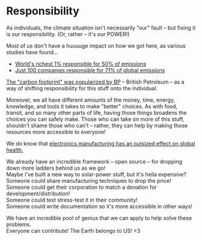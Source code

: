 # Responsibility

As individuals, the climate situation isn't necessarily "our" fault – but fixing it is our responsibility. (Or, rather – it's our POWER!)

Most of us don't have a huuuuge impact on how we got here, as various studies have found...
- [World's richest 1% responsible for 50% of emissions](https://www.theguardian.com/environment/2020/sep/21/worlds-richest-1-cause-double-co2-emissions-of-poorest-50-says-oxfam)
- [Just 100 companies responsible for 71% of global emissions](https://www.theguardian.com/sustainable-business/2017/jul/10/100-fossil-fuel-companies-investors-responsible-71-global-emissions-cdp-study-climate-change)

[The "carbon footprint" was popularized by BP](https://en.wikipedia.org/wiki/Carbon_footprint#Origin_of_the_concept) – British Petroleum – as a way of shifting responsibility for this stuff onto the individual.

Moreover, we all have different amounts of the money, time, energy, knowledge, and tools it takes to make "better" choices. As with food, transit, and so many other parts of life, having those things broadens the choices you can safely make. Those who can take on more of this stuff, shouldn't shame those who can't – rather, they can help by making those resources more accessible to everyone!

We do know that [electronics manufacturing has an outsized effect on global health.](https://www.ifixit.com/Right-to-Repair/Manufacturing)

We already have an incredible framework – open source – for dropping down more ladders behind us as we go!  
Maybe I've built a new way to solar-power stuff, but it's hella expensive?  
Someone could share manufacturing techniques to drop the price!  
Someone could get their corporation to match a donation for development/distribution!  
Someone could test stress-test it in their community!  
Someone could write documentation so it's more accessible in other ways!  

We have an incredible pool of genius that we can apply to help solve these problems.  
Everyone can contribute! The Earth belongs to US! <3